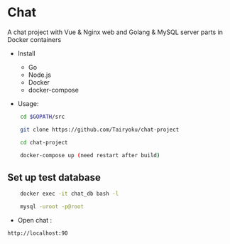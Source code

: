 # Chat

A chat project with Vue & Nginx web and Golang & MySQL server parts in Docker containers

- Install
  * Go
  * Node.js
  * Docker
  * docker-compose

- Usage:

```bash
    cd $GOPATH/src

    git clone https://github.com/Tairyoku/chat-project

    cd chat-project

    docker-compose up (need restart after build)
```

## Set up test database

```bash
    docker exec -it chat_db bash -l

    mysql -uroot -p@root
```
- Open chat :
```bash
http://localhost:90
